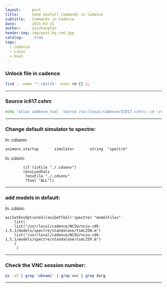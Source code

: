 ```yaml
---
layout:     post
title:      Some Usefull Commands in Cadence
subtitle:   Commands in Cadence
date:       2021-03-31
author:     xyzzhangfan
header-img: img/post-bg-rwd.jpg
catalog: 	 true
tags:
  - Cadence
  - Linux
  - bash
---
```


### Unlock file in cadence

```bash
find . -name '*.cdslck' -exec rm {} \;
```

***

### Source ic617.cshrc  

``` bash
echo "alias cadence_tool 'source /usr/local/cadence/IC617.cshrc; cd ~/cadence617;virtuoso&'" >> ~/.tcshrc
```

***
### Change default simulator to spectre:

In .cdsenv:
```
asimenv.startup       simulator       string  "spectre"
```
In .cdsini:
```
	    (if (isFile "./.cdsenv")
		(envLoadVals 
		 ?envFile "./.cdsenv"
		 ?tool "ALL"))
```

***

### add models in default:

In .cdsini:

    asiSetEnvOptionVal(asiGetTool('spectre) "modelFiles"
    	list(
    	list("/usr/local/cadence/NCSU/ncsu-cdk-1.5.1/models/spectre/standalone/tsmc25N.m")
    	list("/usr/local/cadence/NCSU/ncsu-cdk-1.5.1/models/spectre/standalone/tsmc25P.m")
    	)
         )

***

### Check the VNC session number:
```bash
ps -ef | grep `whoami` | grep vnc | grep Xorg
```

***
